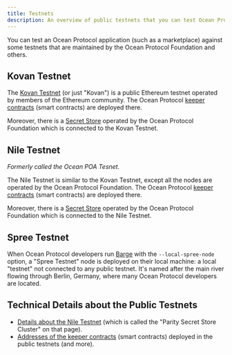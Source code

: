 ```yaml
---
title: Testnets
description: An overview of public testnets that you can test Ocean Protocol applications against.
---
```


You can test an Ocean Protocol application (such as a marketplace) against some testnets that are maintained by the Ocean Protocol Foundation and others.

## Kovan Testnet

The [Kovan Testnet](https://github.com/kovan-testnet/proposal) (or just "Kovan") is a public Ethereum testnet operated by members of the Ethereum community. The Ocean Protocol [keeper contracts](https://github.com/oceanprotocol/keeper-contracts) (smart contracts) are deployed there.

Moreover, there is a [Secret Store](/concepts/components/#secret-store) operated by the Ocean Protocol Foundation which is connected to the Kovan Testnet.

## Nile Testnet

_Formerly called the Ocean POA Tesnet._

The Nile Testnet is similar to the Kovan Testnet, except all the nodes are operated by the Ocean Protocol Foundation. The Ocean Protocol [keeper contracts](https://github.com/oceanprotocol/keeper-contracts) (smart contracts) are deployed there.

Moreover, there is a [Secret Store](/concepts/components/#secret-store) operated by the Ocean Protocol Foundation which is connected to the Nile Testnet.

## Spree Testnet

When Ocean Protocol developers run [Barge](https://github.com/oceanprotocol/barge) with the `--local-spree-node` option, a "Spree Testnet" node is deployed on their local machine: a local "testnet" not connected to any public testnet. It's named after the main river flowing through Berlin, Germany, where many Ocean Protocol developers are located.

## Technical Details about the Public Testnets

- [Details about the Nile Testnet](https://github.com/oceanprotocol/dev-ocean/blob/master/doc/devops/secret-store-cluster.md) (which is called the "Parity Secret Store Cluster" on that page).
- [Addresses of the keeper contracts](https://github.com/oceanprotocol/keeper-contracts#testnet-deployment) (smart contracts) deployed in the public testnets (and more).
